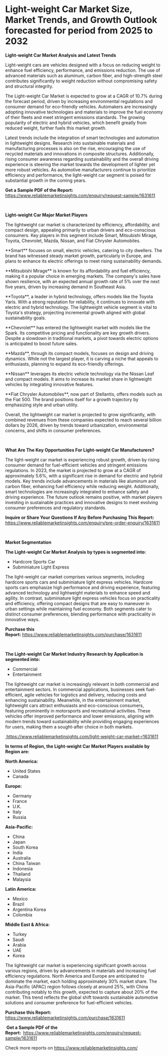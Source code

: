 <p><h1>Light-weight Car Market Size, Market Trends, and Growth Outlook forecasted for period from 2025 to 2032</h1></p><p><strong>Light-weight Car Market Analysis and Latest Trends</strong></p>
<p><p>Light-weight cars are vehicles designed with a focus on reducing weight to enhance fuel efficiency, performance, and emissions reduction. The use of advanced materials such as aluminum, carbon fiber, and high-strength steel contributes significantly to weight reduction without compromising safety and structural integrity.</p><p>The Light-weight Car Market is expected to grow at a CAGR of 10.7% during the forecast period, driven by increasing environmental regulations and consumer demand for eco-friendly vehicles. Automakers are increasingly adopting innovative technologies and materials to improve the fuel economy of their fleets and meet stringent emissions standards. The growing popularity of electric and hybrid vehicles, which benefit greatly from reduced weight, further fuels this market growth.</p><p>Latest trends include the integration of smart technologies and automation in lightweight designs. Research into sustainable materials and manufacturing processes is also on the rise, encouraging the use of recycled materials and innovations in composite structures. Additionally, rising consumer awareness regarding sustainability and the overall driving experience is steering the market towards the development of lighter yet more robust vehicles. As automotive manufacturers continue to prioritize efficiency and performance, the light-weight car segment is poised for substantial growth in the coming years.</p></p>
<p><strong>Get a Sample PDF of the Report:&nbsp;</strong> <a href="https://www.reliablemarketinsights.com/enquiry/request-sample/1631611?utm_campaign=3551&utm_medium=2&utm_source=Github&utm_content=ia&utm_term=29032025&utm_id=light-weight-car">https://www.reliablemarketinsights.com/enquiry/request-sample/1631611</a></p>
<p>&nbsp;</p>
<p><strong>Light-weight Car Major Market Players</strong></p>
<p><p>The lightweight car market is characterized by efficiency, affordability, and compact design, appealing primarily to urban drivers and eco-conscious consumers. Key players in this segment include Smart, Mitsubishi Mirage, Toyota, Chevrolet, Mazda, Nissan, and Fiat Chrysler Automobiles.</p><p>**Smart** focuses on small, electric vehicles, catering to city dwellers. The brand has witnessed steady market growth, particularly in Europe, and plans to enhance its electric offerings to meet rising sustainability demands.</p><p>**Mitsubishi Mirage** is known for its affordability and fuel efficiency, making it a popular choice in emerging markets. The company's sales have shown resilience, with an expected annual growth rate of 5% over the next five years, driven by increasing demand in Southeast Asia.</p><p>**Toyota**, a leader in hybrid technology, offers models like the Toyota Yaris. With a strong reputation for reliability, it continues to innovate with electric and hybrid technology. The lightweight vehicle segment is vital to Toyota's strategy, projecting incremental growth aligned with global sustainability goals.</p><p>**Chevrolet** has entered the lightweight market with models like the Spark. Its competitive pricing and functionality are key growth drivers. Despite a slowdown in traditional markets, a pivot towards electric options is anticipated to boost future sales.</p><p>**Mazda**, through its compact models, focuses on design and driving dynamics. While not the largest player, it is carving a niche that appeals to enthusiasts, planning to expand its eco-friendly offerings.</p><p>**Nissan** leverages its electric vehicle technology via the Nissan Leaf and compact models. It aims to increase its market share in lightweight vehicles by integrating innovative features.</p><p>**Fiat Chrysler Automobiles**, now part of Stellantis, offers models such as the Fiat 500. The brand positions itself for a growth trajectory by emphasizing style and urban utility.</p><p>Overall, the lightweight car market is projected to grow significantly, with combined revenues from these companies expected to reach several billion dollars by 2026, driven by trends toward urbanization, environmental concerns, and shifts in consumer preferences.</p></p>
<p>&nbsp;</p>
<p><strong>What Are The Key Opportunities For Light-weight Car Manufacturers?</strong></p>
<p><p>The light-weight car market is experiencing robust growth, driven by rising consumer demand for fuel-efficient vehicles and stringent emissions regulations. In 2023, the market is projected to grow at a CAGR of approximately 5.6%, with a significant rise in demand for electric and hybrid models. Key trends include advancements in materials like aluminum and carbon fiber, enhancing fuel efficiency while reducing weight. Additionally, smart technologies are increasingly integrated to enhance safety and driving experience. The future outlook remains positive, with market players investing in sustainable practices and innovative designs to meet evolving consumer preferences and regulatory standards.</p></p>
<p><strong>Inquire or Share Your Questions If Any Before Purchasing This Report:</strong> <a href="https://www.reliablemarketinsights.com/enquiry/pre-order-enquiry/1631611?utm_campaign=3551&utm_medium=2&utm_source=Github&utm_content=ia&utm_term=29032025&utm_id=light-weight-car">https://www.reliablemarketinsights.com/enquiry/pre-order-enquiry/1631611</a></p>
<p>&nbsp;</p>
<p><strong>Market Segmentation</strong></p>
<p><strong>The Light-weight Car Market Analysis by types is segmented into:</strong></p>
<p><ul><li>Hardcore Sports Car</li><li>Subminiature Light Express</li></ul></p>
<p><p>The light-weight car market comprises various segments, including hardcore sports cars and subminiature light express vehicles. Hardcore sports cars emphasize high performance and driving experience, featuring advanced technology and lightweight materials to enhance speed and agility. In contrast, subminiature light express vehicles focus on practicality and efficiency, offering compact designs that are easy to maneuver in urban settings while maintaining fuel economy. Both segments cater to distinct consumer preferences, blending performance with practicality in innovative ways.</p></p>
<p><strong>Purchase this Report:&nbsp;</strong><a href="https://www.reliablemarketinsights.com/purchase/1631611?utm_campaign=3551&utm_medium=2&utm_source=Github&utm_content=ia&utm_term=29032025&utm_id=light-weight-car">https://www.reliablemarketinsights.com/purchase/1631611</a></p>
<p>&nbsp;</p>
<p><strong>The Light-weight Car Market Industry Research by Application is segmented into:</strong></p>
<p><ul><li>Commercial</li><li>Entertainment</li></ul></p>
<p><p>The lightweight car market is increasingly relevant in both commercial and entertainment sectors. In commercial applications, businesses seek fuel-efficient, agile vehicles for logistics and delivery, reducing costs and enhancing sustainability. Meanwhile, in the entertainment market, lightweight cars attract enthusiasts and eco-conscious consumers, featuring prominently in motorsports and recreational activities. These vehicles offer improved performance and lower emissions, aligning with modern trends toward sustainability while providing engaging experiences for users, making them a sought-after choice in both markets.</p></p>
<p><a href="https://www.reliablemarketinsights.com/light-weight-car-market-r1631611?utm_campaign=3551&utm_medium=2&utm_source=Github&utm_content=ia&utm_term=29032025&utm_id=light-weight-car">&nbsp;https://www.reliablemarketinsights.com/light-weight-car-market-r1631611</a></p>
<p><strong>In terms of Region, the Light-weight Car Market Players available by Region are:</strong></p>
<p>
    <p> <strong> North America: </strong>
        <ul>
            <li>United States</li>
            <li>Canada</li>
        </ul>
        </p> 
    <p> <strong> Europe: </strong>
        <ul>
            <li>Germany</li>
            <li>France</li>
            <li>U.K.</li>
            <li>Italy</li>
            <li>Russia</li>
        </ul>
        </p> 
    <p> <strong> Asia-Pacific: </strong>
        <ul>
            <li>China</li>
            <li>Japan</li>
            <li>South Korea</li>
            <li>India</li>
            <li>Australia</li>
            <li>China Taiwan</li>
            <li>Indonesia</li>
            <li>Thailand</li>
            <li>Malaysia</li>
        </ul>
        </p> 
    <p> <strong> Latin America: </strong>
        <ul>
            <li>Mexico</li>
            <li>Brazil</li>
            <li>Argentina Korea</li>
            <li>Colombia</li>
        </ul>
        </p> 
    <p> <strong> Middle East & Africa: </strong>
        <ul>
            <li>Turkey</li>
            <li>Saudi</li>
            <li>Arabia</li>
            <li>UAE</li>
            <li>Korea</li>
        </ul>
    </p>
    </p>
<p><p>The lightweight car market is experiencing significant growth across various regions, driven by advancements in materials and increasing fuel efficiency regulations. North America and Europe are anticipated to dominate the market, each holding approximately 30% market share. The Asia-Pacific (APAC) region follows closely at around 25%, with China contributing notably to this growth, expected to capture about 20% of the market. This trend reflects the global shift towards sustainable automotive solutions and consumer preference for fuel-efficient vehicles.</p></p>
<p><strong>Purchase this Report: </strong><a href="https://www.reliablemarketinsights.com/purchase/1631611?utm_campaign=3551&utm_medium=2&utm_source=Github&utm_content=ia&utm_term=29032025&utm_id=light-weight-car">https://www.reliablemarketinsights.com/purchase/1631611</a></p>
<p>&nbsp;<strong>Get a Sample PDF of the Report:&nbsp;&nbsp;</strong><a href="https://www.reliablemarketinsights.com/enquiry/request-sample/1631611?utm_campaign=3551&utm_medium=2&utm_source=Github&utm_content=ia&utm_term=29032025&utm_id=light-weight-car">https://www.reliablemarketinsights.com/enquiry/request-sample/1631611</a></p>
<p><strong></strong></p>
<p>Check more reports on <a href="https://www.reliablemarketinsights.com/?utm_campaign=3551&utm_medium=2&utm_source=Github&utm_content=ia&utm_term=29032025&utm_id=light-weight-car">https://www.reliablemarketinsights.com/</a></p>